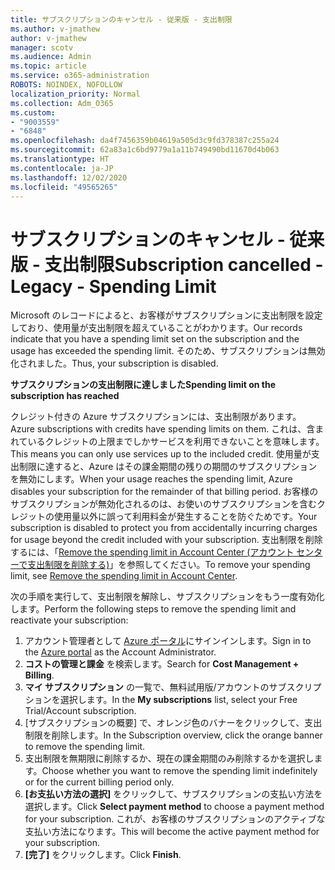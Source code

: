 ```yaml
---
title: サブスクリプションのキャンセル - 従来版 - 支出制限
ms.author: v-jmathew
author: v-jmathew
manager: scotv
ms.audience: Admin
ms.topic: article
ms.service: o365-administration
ROBOTS: NOINDEX, NOFOLLOW
localization_priority: Normal
ms.collection: Adm_O365
ms.custom:
- "9003559"
- "6848"
ms.openlocfilehash: da4f7456359b04619a505d3c9fd378387c255a24
ms.sourcegitcommit: 62a83a1c6bd9779a1a11b749490bd11670d4b063
ms.translationtype: HT
ms.contentlocale: ja-JP
ms.lasthandoff: 12/02/2020
ms.locfileid: "49565265"
---
```

# <a name="subscription-cancelled---legacy---spending-limit"></a><span data-ttu-id="232bc-102">サブスクリプションのキャンセル - 従来版 - 支出制限</span><span class="sxs-lookup"><span data-stu-id="232bc-102">Subscription cancelled - Legacy - Spending Limit</span></span>

<span data-ttu-id="232bc-103">Microsoft のレコードによると、お客様がサブスクリプションに支出制限を設定しており、使用量が支出制限を超えていることがわかります。</span><span class="sxs-lookup"><span data-stu-id="232bc-103">Our records indicate that you have a spending limit set on the subscription and the usage has exceeded the spending limit.</span></span> <span data-ttu-id="232bc-104">そのため、サブスクリプションは無効化されました。</span><span class="sxs-lookup"><span data-stu-id="232bc-104">Thus, your subscription is disabled.</span></span>

<span data-ttu-id="232bc-105">**サブスクリプションの支出制限に達しました**</span><span class="sxs-lookup"><span data-stu-id="232bc-105">**Spending limit on the subscription has reached**</span></span>

<span data-ttu-id="232bc-106">クレジット付きの Azure サブスクリプションには、支出制限があります。</span><span class="sxs-lookup"><span data-stu-id="232bc-106">Azure subscriptions with credits have spending limits on them.</span></span> <span data-ttu-id="232bc-107">これは、含まれているクレジットの上限までしかサービスを利用できないことを意味します。</span><span class="sxs-lookup"><span data-stu-id="232bc-107">This means you can only use services up to the included credit.</span></span> <span data-ttu-id="232bc-108">使用量が支出制限に達すると、Azure はその課金期間の残りの期間のサブスクリプションを無効にします。</span><span class="sxs-lookup"><span data-stu-id="232bc-108">When your usage reaches the spending limit, Azure disables your subscription for the remainder of that billing period.</span></span> <span data-ttu-id="232bc-109">お客様のサブスクリプションが無効化されるのは、お使いのサブスクリプションを含むクレジットの使用量以外に誤って利用料金が発生することを防ぐためです。</span><span class="sxs-lookup"><span data-stu-id="232bc-109">Your subscription is disabled to protect you from accidentally incurring charges for usage beyond the credit included with your subscription.</span></span> <span data-ttu-id="232bc-110">支出制限を削除するには、「[Remove the spending limit in Account Center (アカウント センターで支出制限を削除する)](https://docs.microsoft.com/azure/cost-management-billing/manage/spending-limit#remove)」を参照してください。</span><span class="sxs-lookup"><span data-stu-id="232bc-110">To remove your spending limit, see [Remove the spending limit in Account Center](https://docs.microsoft.com/azure/cost-management-billing/manage/spending-limit#remove).</span></span>

<span data-ttu-id="232bc-111">次の手順を実行して、支出制限を解除し、サブスクリプションをもう一度有効化します。</span><span class="sxs-lookup"><span data-stu-id="232bc-111">Perform the following steps to remove the spending limit and reactivate your subscription:</span></span>

1. <span data-ttu-id="232bc-112">アカウント管理者として [Azure ポータル](https://portal.azure.com/)にサインインします。</span><span class="sxs-lookup"><span data-stu-id="232bc-112">Sign in to the [Azure portal](https://portal.azure.com/) as the Account Administrator.</span></span>
2. <span data-ttu-id="232bc-113">**コストの管理と課金** を検索します。</span><span class="sxs-lookup"><span data-stu-id="232bc-113">Search for **Cost Management + Billing**.</span></span>
3. <span data-ttu-id="232bc-114">**マイ サブスクリプション** の一覧で、無料試用版/アカウントのサブスクリプションを選択します。</span><span class="sxs-lookup"><span data-stu-id="232bc-114">In the **My subscriptions** list, select your Free Trial/Account subscription.</span></span>
4. <span data-ttu-id="232bc-115">[サブスクリプションの概要] で、オレンジ色のバナーをクリックして、支出制限を削除します。</span><span class="sxs-lookup"><span data-stu-id="232bc-115">In the Subscription overview, click the orange banner to remove the spending limit.</span></span>
5. <span data-ttu-id="232bc-116">支出制限を無期限に削除するか、現在の課金期間のみ削除するかを選択します。</span><span class="sxs-lookup"><span data-stu-id="232bc-116">Choose whether you want to remove the spending limit indefinitely or for the current billing period only.</span></span>
6. <span data-ttu-id="232bc-117">**[お支払い方法の選択]** をクリックして、サブスクリプションの支払い方法を選択します。</span><span class="sxs-lookup"><span data-stu-id="232bc-117">Click **Select payment method** to choose a payment method for your subscription.</span></span> <span data-ttu-id="232bc-118">これが、お客様のサブスクリプションのアクティブな支払い方法になります。</span><span class="sxs-lookup"><span data-stu-id="232bc-118">This will become the active payment method for your subscription.</span></span>
7. <span data-ttu-id="232bc-119">**[完了]** をクリックします。</span><span class="sxs-lookup"><span data-stu-id="232bc-119">Click **Finish**.</span></span>
